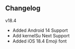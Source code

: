 
## Changelog
v18.4
- Added Android 14 Support 
- Add kernelSu Next Support
- Added iOS 18.4 Emoji font 
